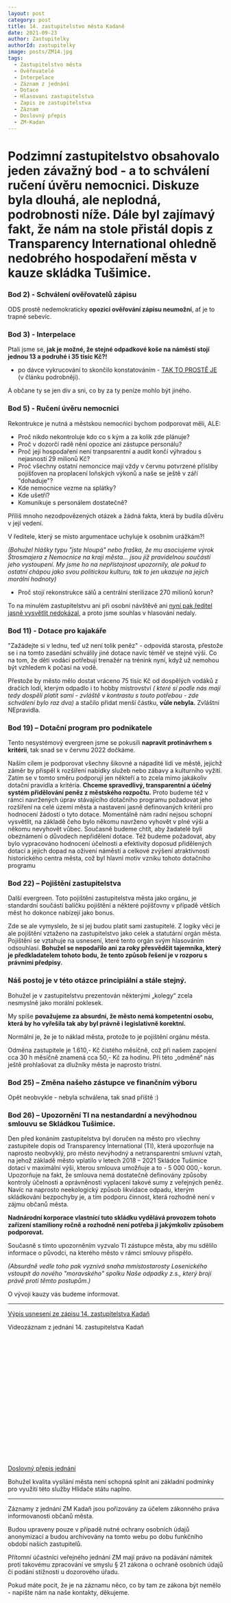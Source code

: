 ```yaml
---
layout: post
category: post
title: 14. zastupitelstvo města Kadaně
date: 2021-09-23
author: Zastupitelky
authorId: zastupitelky
image: posts/ZM14.jpg
tags:
  - Zastupitelstvo města
  - Ověřovatelé
  - Interpelace
  - Záznam z jednání
  - Dotace
  - Hlasovani zastupitelstva
  - Zapis ze zastupitelstva
  - Záznam 
  - Doslovný přepis
  - ZM-Kadan
---
```


# Podzimní zastupitelstvo obsahovalo jeden závažný bod - a to schválení ručení úvěru nemocnici. Diskuze byla dlouhá, ale neplodná, podrobnosti níže. Dále byl zajímavý fakt, že nám na stole přistál dopis z Transparency International ohledně nedobrého hospodaření města v kauze skládka Tušimice.



### Bod 2) - Schválení ověřovatelů zápisu

ODS prostě nedemokraticky **opozici ověřování zápisu neumožní**, ať je to trapné sebevíc.

### Bod 3) - Interpelace

Ptali jsme se, **jak je možné, že stejné odpadkové koše na náměstí stojí jednou 13 a podruhé i 35 tisíc Kč?!**
- po dávce vykrucování to skončilo konstatováním - [TAK TO PROSTĚ JE](https://kadan.pirati.cz/aktuality/kose.html) (v článku podrobněji).

A občane ty se jen div a sni, co by za ty peníze mohlo být jiného.


### Bod 5) - Ručení úvěru nemocnici

Rekontrukce je nutná a městskou nemocńici bychom podporovat měli, ALE:
- Proč nikdo nekontroluje kdo co s kým a za kolik zde plánuje? 
- Proč v dozorčí radě nění opozice ani zástupce personálu? 
- Proč její hospodaření není tranpsarentní a audit končí výhradou s nejasností 29 milionů Kč?
- Proč všechny ostatní nemoncice mají vždy v červnu potvrzené přísliby pojišťoven na proplacení loňských výkonů a naše se ještě v září "dohaduje"?
- Kde nemocnice vezme na splátky?
- Kde ušetří?
- Komunikuje s personálem dostatečně?

Příliš mnoho nezodpovězených otázek a žádná fakta, která by budila důvěru v její vedení.

V ředitele, který se místo argumentace uchyluje k osobním urážkám?!

*(Bohužel hlášky typu "jste hloupá" nebo fraška, že mu asociujeme výrok Štrosmajera z Nemocnice na kraji města... jsou již pravidelnou součástí jeho vystoupení. My jsme ho na nepřístojnost upozornily, ale pokud to ostatní chápou jako svou politickou kulturu, tak to jen ukazuje na jejich morální hodnoty)*

- Proč stojí rekonstrukce sálů a centrální sterilizace 270 milionů korun? 

To na minulém zastupitelstvu ani při osobní návštěvě ani [nyní pak ředitel jasně vysvětlit nedokázal](https://kadan.pirati.cz/aktuality/uver.html), a proto jsme souhlas v hlasování nedaly.

### Bod 11) - Dotace pro kajakáře

"Zažádejte si v lednu, teď už není tolik peněz" - odpovídá starosta, přestože se i na tomto zasedání schválily jiné dotace navíc téměř ve stejné výši. 
Co na tom, že děti vodáci potřebují trenažér na trénink nyní, když už nemohou být vzhledem k počasí na vodě.

Přestože by město mělo dostat vráceno 75 tisíc Kč od dospělých vodáků z dračích lodí, kterým odpadlo i to hobby mistrovství *( které si podle nás mají tedy dospělí platit sami - zvláště v kontrastu s touto potřebou - zde schválení bylo raz dva)* a stačilo přidat menší částku, **vůle nebyla.** Zvláštní NEpravidla.

### Bod 19) – Dotační program pro podnikatele

Tento nesystémový evergreen jsme se pokusili **napravit protinávrhem s kritérii**, tak snad se v červnu 2022 dočkáme.

Naším cílem je podporovat všechny šikovné a nápadité lidi ve městě, jejichž záměr by přispěl k rozšíření nabídky služeb nebo zábavy a kulturního vyžití. 
Zatím se v tomto směru podporují jen někteří a to zcela mimo jakákoliv dotační pravidla a kritéria. 
**Chceme spravedlivý, transparentní a účelný systém přidělování peněz z městského rozpočtu.**
Proto budeme též v rámci navržených úprav stávajícího dotačního programu požadovat jeho rozšíření na celé území města a nastavení jasně definovaných kritérií pro hodnocení žádostí o tyto dotace. 
Momentálně nám radní nejsou schopni vysvětlit, na základě čeho bylo někomu navrženo vyhovět v plné výši a někomu nevyhovět vůbec. 
Současně budeme chtít, aby žadatelé byli obeznámeni o důvodech nepřidělení dotace. 
Též budeme požadovat, aby bylo vypracováno hodnocení účelnosti a efektivity doposud přidělených dotací a jejich dopad na oživení náměstí a celkové zvýšení atraktivnosti historického centra města, což byl hlavní motiv vzniku tohoto dotačního programu

### Bod 22) – Pojištění zastupitelstva
Další evergreen. Toto pojištění zastupitelstva města jako orgánu, je standardní součástí balíčku pojištění a některé pojišťovny v případě větších měst ho dokonce nabízejí jako bonus. 

Zde se ale vymyslelo, že si jej budou platit sami zastupitelé. Z logiky věci je ale pojištění vztaženo na zastupitelstvo jako celek a statutární orgán města. Pojištění se vztahuje na usnesení, které tento orgán svým hlasováním odsouhlasí. 
**Bohužel se nepodařilo ani za roky přesvědčit tajemníka, který je předkladatelem tohoto bodu, že tento způsob řešení je v rozporu s právními předpisy.**

### Náš postoj je v této otázce principiální a stále stejný.
Bohužel je v zastupitelstvu prezentován některými „kolegy“ zcela nesmyslně jako morální poklesek. 

My spíše **považujeme za absurdní, že město nemá kompetentní osobu, která by ho vyřešila tak aby byl právně i legislativně korektní.**

Normální je, že je to náklad města, protože to je pojištění orgánu města.

Odměna zastupitele je 1.610,- Kč čistého měsíčně, což při našem zapojení cca 30 h měsíčně znamená cca 50,- Kč za hodinu. Při této „odměně“ nás ještě prohlašovat za dlužníky města je naprosto tristní.

### Bod 25) – Změna našeho zástupce ve finančním výboru

Opět neobvykle - nebyla schválena, tak snad příště :)

### Bod 26) – Upozornění TI na nestandardní a nevýhodnou smlouvu se Skládkou Tušimice.

Den před konáním zastupitelstva byl doručen na město pro všechny zastupitele dopis od Transparency International (TI), která upozorňuje na naprosto neobvyklý, pro město nevýhodný a netransparentní smluvní vztah, na jehož základě město vplatilo v letech 2018 – 2021 Skládce Tušimice dotaci v maximální výši, kterou smlouva umožňuje a to - 5 000 000,- korun. 
Upozorňuje na fakt, že smlouva nemá dostatečně definovány způsoby kontroly účelnosti a oprávněnosti vyplacení takové sumy z veřejných peněz. Navíc na naprosto neekologický způsob likvidace odpadu, kterým skládkování bezpochyby je, a tím podporu činnost, která rozhodně není v zájmu občanů města. 

**Nadnárodní korporace vlastnící tuto skládku vydělává provozem tohoto zařízení stamiliony ročně a rozhodně není potřeba ji jakýmkoliv způsobem podporovat.**

Současně s tímto upozorněním vyzvalo TI zástupce města, aby mu sdělilo informace o původci, na kterého město v rámci smlouvy přispělo. 

*(Absurdně vedle toho pak vyznívá snaha mmístostarosty Losenického vstoupit do nového "moravského" spolku Naše odpadky z.s., který brojí právě proti těmto postupům.)*

O vývoji kauzy vás budeme informovat.


---------------------------

[Výpis usnesení ze zápisu 14. zastupitelstva Kadaň](https://www.mesto-kadan.cz/cs/mesto/zastupitelstvo-mesta/usneseni-zastupitelstva-mesta.html)

Videozáznam z jednání 14. zastupitelstva Kadaň

<script src="https://fast.wistia.com/embed/medias/wvwy86ab68.jsonp" async></script><script src="https://fast.wistia.com/assets/external/E-v1.js" async></script><div class="wistia_responsive_padding" style="padding:56.21% 0 0 0;position:relative;"><div class="wistia_responsive_wrapper" style="height:100%;left:0;position:absolute;top:0;width:100%;"><div class="wistia_embed wistia_async_wvwy86ab68 videoFoam=true" style="height:100%;position:relative;width:100%"><div class="wistia_swatch" style="height:100%;left:0;opacity:0;overflow:hidden;position:absolute;top:0;transition:opacity 200ms;width:100%;"><img src="https://fast.wistia.com/embed/medias/wvwy86ab68/swatch" style="filter:blur(5px);height:100%;object-fit:contain;width:100%;" alt="" aria-hidden="true" onload="this.parentNode.style.opacity=1;" /></div></div></div></div>

[Doslovný přepis jednání](https://www.hlidacstatu.cz/data/Detail/zasedani-zastupitelstev/479bac1f9294097f1055f60f0aee2dcb?qs=m%C4%9Bsto+Kada%C5%88)

Bohužel kvalita vysílání města není schopná splnit ani základní podmínky pro využití této služby Hlídače státu naplno.

---------------------------

Záznamy z jednání ZM Kadaň jsou pořizovány za účelem zákonného práva informovanosti občanů města.

Budou upraveny pouze v případě nutné ochrany osobních údajů anonymizací a budou archivovány na tomto webu po dobu funkčního období našich zastupitelů.

Přítomní účastníci veřejného jednání ZM mají právo na podávání námitek proti takovému zpracování ve smyslu § 21 zákona o ochraně osobních údajů či podání stížnosti u dozorového úřadu.

Pokud máte pocit, že je na záznamu něco, co by tam ze zákona být nemělo - napište nám na naše kontakty, děkujeme.


